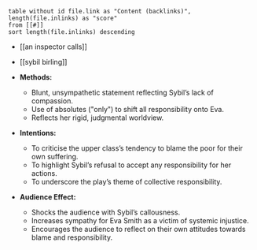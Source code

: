 
```dataview
table without id file.link as "Content (backlinks)", length(file.inlinks) as "score"
from [[#]]
sort length(file.inlinks) descending
```

- [[an inspector calls]]
- [[sybil birling]]

- **Methods:**
    - Blunt, unsympathetic statement reflecting Sybil’s lack of compassion.
    - Use of absolutes ("only") to shift all responsibility onto Eva.
    - Reflects her rigid, judgmental worldview.

- **Intentions:**
    - To criticise the upper class’s tendency to blame the poor for their own suffering.
    - To highlight Sybil’s refusal to accept any responsibility for her actions.
    - To underscore the play’s theme of collective responsibility.

- **Audience Effect:**
    - Shocks the audience with Sybil’s callousness.
    - Increases sympathy for Eva Smith as a victim of systemic injustice.
    - Encourages the audience to reflect on their own attitudes towards blame and responsibility.
	